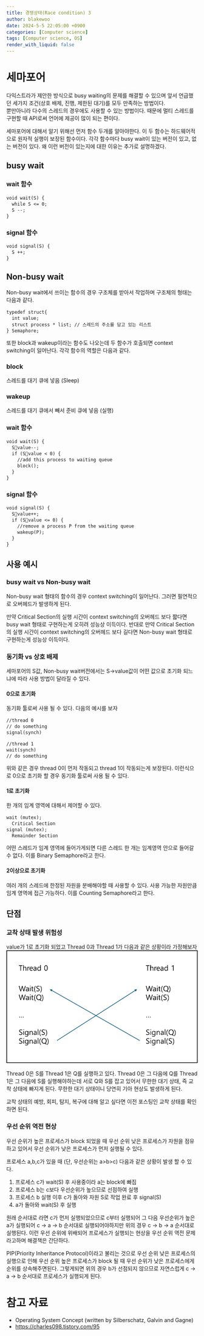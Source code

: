 ```yaml
---
title: 경쟁상태(Race condition) 3
author: blakewoo
date: 2024-5-5 22:05:00 +0900
categories: [Computer science]
tags: [Computer science, OS] 
render_with_liquid: false
---
```


# 세마포어
다익스트라가 제안한 방식으로 busy waiting의 문제를 해결할 수 있으며
앞서 언급했던 세가지 조건(상호 배제, 진행, 제한된 대기)를 모두 만족하는 방법이다.    
뿐만아니라 다수의 스레드의 경우에도 사용할 수 있는 방법이다.
때문에 멀티 스레드를 구현할 때 API로써 언어에 제공이 많이 되는 편이다.

세마포어에 대해서 알기 위해선 먼저 함수 두개를 알아야한다.
이 두 함수는 하드웨어적으로 원자적 실행이 보장된 함수이다.
각각 함수마다 busy wait이 있는 버전이 있고, 없는 버전이 있다.
왜 이런 버전이 있는지에 대한 이유는 추가로 설명하겠다.

## busy wait
### wait 함수
```
void wait(S) {
  while S <= 0; 
  S --;
}
```


### signal 함수
```
void signal(S) {
  S ++;
}
```


## Non-busy wait
Non-busy wait에서 쓰이는 함수의 경우
구조체를 받아서 작업하며 구조체의 형태는 다음과 같다.
```
typedef struct{
  int value;
  struct process * list; // 스레드의 주소를 담고 있는 리스트
} Semaphore;
```

또한 block과 wakeup이라는 함수도 나오는데 두 함수가 호출되면
context switching이 일어난다.
각각 함수의 역할은 다음과 같다.

### block
스레드를 대기 큐에 넣음 (Sleep)

### wakeup
스레드를 대기 큐에서 빼서 준비 큐에 넣음 (실행)

### wait 함수
```
void wait(S) {
  Svalue--;
  if (Svalue < 0) { 
    //add this process to waiting queue 
    block();  
  }
}
```


### signal 함수
```
void signal(S) {
  Svalue++;
  if (Svalue <= 0) { 
    //remove a process P from the waiting queue 
    wakeup(P);
  }
}
```

## 사용 예시

### busy wait vs Non-busy wait
Non-busy wait 형태의 함수의 경우 context switching이 일어난다.
그러면 필연적으로 오버헤드가 발생하게 된다.

만약 Critical Section의 실행 시간이 context switching의
오버헤드 보다 짧다면 busy wait 형태로 구현하는게 오히려 성능상 이득이다.
반대로 만약 Critical Section의 실행 시간이 context switching의
오버헤드 보다 길다면 Non-busy wait 형태로 구현하는게 성능상 이득이다.

### 동기화 vs 상호 배제
세마포어의 S값, Non-busy wait버전에서는 S->value값이 어떤 값으로
초기화 되느냐에 따라 사용 방법이 달라질 수 있다.

#### 0으로 초기화
동기화 툴로써 사용 될 수 있다.
다음의 예시를 보자

```
//thread 0
// do something
signal(synch)
```

```
//thread 1
wait(synch)
// do something
```

위와 같은 경우 thread 0이 먼저 작동되고 thread 1이 작동되는게 보장된다.
이런식으로 0으로 초기화 할 경우 동기화 툴로써 사용 될 수 있다.

#### 1로 초기화
한 개의 임계 영역에 대해서 제어할 수 있다.

```
wait (mutex);      
  Critical Section
signal (mutex);     
  Remainder Section
```

어떤 스레드가 임계 영역에 들어가게되면 다른 스레드 한 개는 임계영역 안으로 들어갈 수 없다.
이를 Binary Semaphore라고 한다.

#### 2이상으로 초기화
여러 개의 스레드에 한정된 자원을 분배해야할 때 사용할 수 있다.
사용 가능한 자원만큼 임계 영역에 접근 가능하다.
이를 Counting Semaphore라고 한다.

## 단점

### 교착 상태 발생 위험성
value가 1로 초기화 되었고 Thread 0과 Thread 1가 다음과 같은 상황이라 가정해보자   
![img.png](/assets/blog/cs/deadlock/semaphore_deadlock_img.png)

Thread 0은 S를 Thread 1은 Q를 실행하고 있다.
Thread 0은 그 다음에 Q를 Thread 1은 그 다음에 S를 실행해야하는데
서로 Q와 S를 잡고 있어서 무한한 대기 상태, 즉 교착 상태에 빠지게 된다.
무한한 대기 상태이니 당연히 기아 현상도 발생하게 된다.

교착 상태의 예방, 회피, 탐지, 복구에 대해 알고 싶다면 이전 포스팅인 교착 상태를 확인하면 된다.

### 우선 순위 역전 현상
우선 순위가 높은 프로세스가 block 되었을 때 우선 순위 낮은 프로세스가 자원을 점유하고 있어서
우선 순위가 낮은 프로세스가 먼저 실행될 수 있다.

프로세스 a,b,c가 있을 때 (단, 우선순위는 a>b>c)
다음과 같은 상황이 발생 할 수 있다.

1. 프로세스 c가 wait(S) 후 사용중이라 a는 block에 빠짐
2. 프로세스 b는 c보다 우선순위가 높으므로 선점하여 실행
3. 프로세스 b 실행 이후 c가 돌아와 자원 S로 작업 완료 후 signal(S)
4. a가 돌아와 wait(S) 후 실행

원래 순서대로 라면 c가 먼저 실행되었으므로 c부터 실행되어 그 다음 우선순위가 높은 a가 실행되어
c -> a -> b 순서대로 실행되어야하지만 위의 경우 c -> b -> a 순서대로 실행된다.
이런 우선 순위에 위배되어 프로세스가 실행되는 현상을 우선 순위 역전 문제라고하며 해결책은 간단하다.

PIP(Priority Inheritance Protocol)이라고 불리는 것으로 우선 순위 낮은 프로세스의 실행으로 인해
우선 순위 높은 프로세스가 block 될 때 우선 순위가 낮은 프로세스에게 순위를 상속해주면된다.
그렇게되면 위의 경우 b가 선점되지 않으므로 자연스럽게 c -> a -> b 순서대로 프로세스가 실행되게 된다.

# 참고 자료
- Operating System Concept (written by Silberschatz, Galvin and Gagne)
- https://charles098.tistory.com/95
